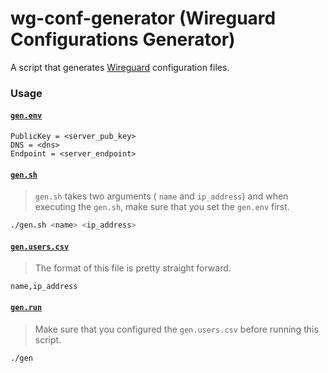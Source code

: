 # wg-conf-generator (Wireguard Configurations Generator)

A script that generates [Wireguard](https://www.wireguard.com/) configuration files.

### Usage

#### [`gen.env`](gen.env)

```
PublicKey = <server_pub_key>
DNS = <dns>
Endpoint = <server_endpoint>
```

#### [`gen.sh`](gen.sh)

> `gen.sh` takes two arguments ( `name` and `ip_address`)
and
when executing the `gen.sh`, make sure that you set the `gen.env` first.
 ```sh
./gen.sh <name> <ip_address>
```

#### [`gen.users.csv`](gen.users.csv)

> The format of this file is pretty straight forward.
```
name,ip_address
```

#### [`gen.run`](gen.run)

> Make sure that you configured the `gen.users.csv` before running this script.

```sh
./gen
```
